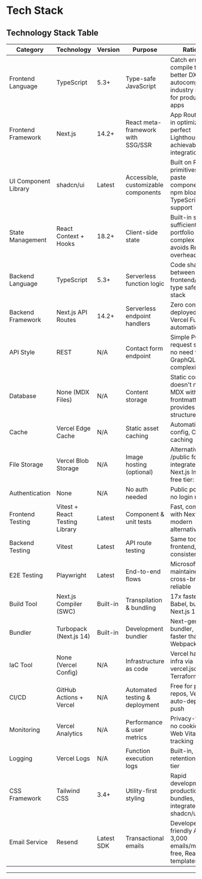 # Tech Stack

## Technology Stack Table

| Category | Technology | Version | Purpose | Rationale |
|----------|-----------|---------|---------|-----------|
| Frontend Language | TypeScript | 5.3+ | Type-safe JavaScript | Catch errors at compile time, better DX with autocomplete, industry standard for production apps |
| Frontend Framework | Next.js | 14.2+ | React meta-framework with SSG/SSR | App Router, built-in optimizations, perfect Lighthouse scores achievable, Vercel integration |
| UI Component Library | shadcn/ui | Latest | Accessible, customizable components | Built on Radix UI primitives, copy-paste components (no npm bloat), full TypeScript support |
| State Management | React Context + Hooks | 18.2+ | Client-side state | Built-in solution sufficient for portfolio (no complex state), avoids Redux overhead |
| Backend Language | TypeScript | 5.3+ | Serverless function logic | Code sharing between frontend/backend, type safety across stack |
| Backend Framework | Next.js API Routes | 14.2+ | Serverless endpoint handlers | Zero config, deployed as Vercel Functions, automatic scaling |
| API Style | REST | N/A | Contact form endpoint | Simple POST request sufficient, no need for GraphQL/tRPC complexity |
| Database | None (MDX Files) | N/A | Content storage | Static content doesn't need DB, MDX with frontmatter provides structured data |
| Cache | Vercel Edge Cache | N/A | Static asset caching | Automatic, zero config, CDN-level caching |
| File Storage | Vercel Blob Storage | N/A | Image hosting (optional) | Alternative to /public folder, integrated with Next.js Image, free tier: 1GB |
| Authentication | None | N/A | No auth needed | Public portfolio, no login required |
| Frontend Testing | Vitest + React Testing Library | Latest | Component & unit tests | Fast, compatible with Next.js, modern alternative to Jest |
| Backend Testing | Vitest | Latest | API route testing | Same tooling as frontend, consistent DX |
| E2E Testing | Playwright | Latest | End-to-end flows | Microsoft-maintained, cross-browser, reliable |
| Build Tool | Next.js Compiler (SWC) | Built-in | Transpilation & bundling | 17x faster than Babel, built into Next.js 12+ |
| Bundler | Turbopack (Next.js 14) | Built-in | Development bundler | Next-gen bundler, 700x faster than Webpack |
| IaC Tool | None (Vercel Config) | N/A | Infrastructure as code | Vercel handles infra via vercel.json, no Terraform needed |
| CI/CD | GitHub Actions + Vercel | N/A | Automated testing & deployment | Free for public repos, Vercel auto-deploys on push |
| Monitoring | Vercel Analytics | N/A | Performance & user metrics | Privacy-focused, no cookies, Core Web Vitals tracking |
| Logging | Vercel Logs | N/A | Function execution logs | Built-in, 1-hour retention on free tier |
| CSS Framework | Tailwind CSS | 3.4+ | Utility-first styling | Rapid development, tiny production bundles, integrates with shadcn/ui |
| Email Service | Resend | Latest SDK | Transactional emails | Developer-friendly API, 3,000 emails/month free, React Email templates |

---
